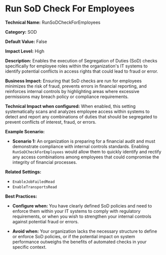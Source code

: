 # Run SoD Check For Employees

**Technical Name:** RunSoDCheckForEmployees

**Category:** SOD

**Default Value:** False

**Impact Level:** High

**Description:** Enables the execution of Segregation of Duties (SoD) checks specifically for employee roles within the organization's IT systems to identify potential conflicts in access rights that could lead to fraud or error.

**Business Impact:** Ensuring that SoD checks are run for employees minimizes the risk of fraud, prevents errors in financial reporting, and reinforces internal controls by highlighting areas where excessive permissions may breach policy or compliance requirements.

**Technical Impact when configured:** When enabled, this setting systematically scans and analyzes employee access within systems to detect and report any combinations of duties that should be segregated to prevent conflicts of interest, fraud, or errors.

**Example Scenario:**

- **Scenario 1:** An organization is preparing for a financial audit and must demonstrate compliance with internal controls standards. Enabling `RunSoDCheckForEmployees` would allow them to quickly identify and rectify any access combinations among employees that could compromise the integrity of financial processes.

**Related Settings:**

- `EnableJobFailedRead`
- `EnableTransportsRead`

**Best Practices:** 

- **Configure when:** You have clearly defined SoD policies and need to enforce them within your IT systems to comply with regulatory requirements, or when you wish to strengthen your internal controls against potential fraud or errors.
  
- **Avoid when:** Your organization lacks the necessary structure to define or enforce SoD policies, or if the potential impact on system performance outweighs the benefits of automated checks in your specific context.